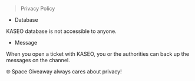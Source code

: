 > Privacy Policy
- Database 

KASEO database is not accessible to anyone. 

- Message

When you open a ticket with KASEO, you or the authorities can back up the messages on the channel.

🌐 Space Giveaway always cares about privacy! 
